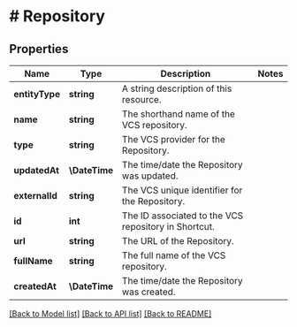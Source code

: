 # # Repository

## Properties

Name | Type | Description | Notes
------------ | ------------- | ------------- | -------------
**entityType** | **string** | A string description of this resource. |
**name** | **string** | The shorthand name of the VCS repository. |
**type** | **string** | The VCS provider for the Repository. |
**updatedAt** | **\DateTime** | The time/date the Repository was updated. |
**externalId** | **string** | The VCS unique identifier for the Repository. |
**id** | **int** | The ID associated to the VCS repository in Shortcut. |
**url** | **string** | The URL of the Repository. |
**fullName** | **string** | The full name of the VCS repository. |
**createdAt** | **\DateTime** | The time/date the Repository was created. |

[[Back to Model list]](../../README.md#models) [[Back to API list]](../../README.md#endpoints) [[Back to README]](../../README.md)
